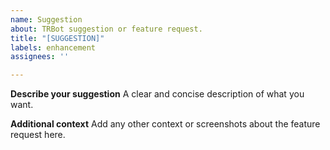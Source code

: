 ```yaml
---
name: Suggestion
about: TRBot suggestion or feature request.
title: "[SUGGESTION]"
labels: enhancement
assignees: ''

---
```


**Describe your suggestion**
A clear and concise description of what you want.

**Additional context**
Add any other context or screenshots about the feature request here.
